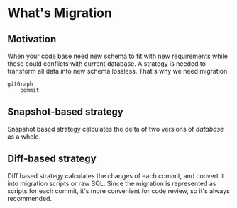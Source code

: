 # What's Migration

## Motivation

When your code base need new schema to fit with new requirements while these could conflicts with current database.
A strategy is needed to transform all data into new schema lossless. That's why we need migration.

```mermaid
gitGraph
    commit
```

## Snapshot-based strategy

Snapshot based strategy calculates the delta of two versions of *database* as a whole.

## Diff-based strategy

Diff based strategy calculates the changes of each commit, and convert it into migration scripts or raw SQL.
Since the migration is represented as scripts for each commit, it's more convenient for code review, so it's always recommended.
